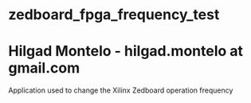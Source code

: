 # zedboard_fpga_frequency_test
# Hilgad Montelo - hilgad.montelo at gmail.com
Application used to change the Xilinx Zedboard operation frequency

